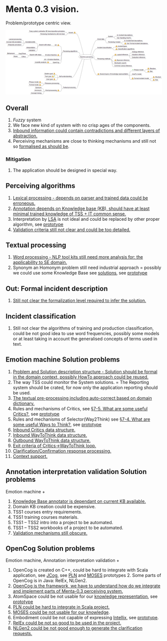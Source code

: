 # Menta 0.3 vision.
Problem/prototype centric view.

![Problems mind map](https://github.com/development-team/2/raw/master/doc/informal/mind-maps/problem%20highlevel.png)

## Overall

 1. *Fuzzy* system
  2. We face new kind of system with no crisp ages of the components.
  2. [Inbound information could contain contradictions and different layers of abstraction.](https://github.com/development-team/2/blob/master/doc/informal/prototypes-estimates.md#Internal_knowledge)
 1. Perceiving mechanisms are close to thinking mechanisms and still not so
 [formalised as should be](https://github.com/development-team/2/blob/master/doc/informal/formalisation-criteria.md).

### Mitigation

 1. The application should be designed in special way.


## Perceiving algorithms

 1. [Lexical processing - depends on parser and trained data could be erroneous.](https://github.com/development-team/2/blob/master/doc/informal/prototypes-estimates.md#Natural_language_processors)
 1. [Annotation depends on Knowledge base (KB), should have at least minimal trained knowledge of TSS + IT common sense.](https://github.com/development-team/2/blob/master/doc/informal/prototypes-estimates.md#KnowledgeBaseAnnotator)
 1. Interpretation by [LSA](http://en.wikipedia.org/wiki/Latent_semantic_analysis) is not ideal and could be replaced by other proper algorithm, see [prototype](https://github.com/development-team/2/blob/master/doc/informal/prototypes-estimates.md#Emotion_Machine)
 1. [Validation criteria still not clear and could be too detailed.](https://github.com/development-team/2/blob/master/doc/informal/prototypes-estimates.md#validator)

## Textual processing

 1. [Word processing - NLP tool kits still need more analysis for: the applicability to SE domain.](https://github.com/development-team/2/blob/master/doc/informal/prototypes-estimates.md#Natural_language_processors)
 1. Synonym an Homonym problem still need industrial approach = possibly we could use some Knowledge Base see [solutions](https://github.com/development-team/2/blob/master/doc/informal/solution-ideas.md#Synonym_processing),
  see [prototype](https://github.com/development-team/2/blob/master/doc/informal/prototypes-estimates.md#KnowledgeBaseAnnotator)

## Out: Formal incident description

 1. [Still not clear the formalization level required to infer the solution.](https://github.com/development-team/2/blob/master/doc/informal/vision-informal.md#Model)

## Incident classification

 1. Still not clear the algorithms of training and production classification, could be not good idea to use word frequencies, possibly some models or at least taking in account the generalised concepts of terms used in text.

## Emotion machine Solution problems

 1. [Problem and Solution description structure - Solution should be formal in the domain context, possibly HowTo approach could be reused.](https://github.com/development-team/2/blob/master/doc/informal/prototypes-estimates.md#Model)
 1. The way TSS could monitor the System solutions. = The Reporting system should be crated, for now only the application reporting should be used.
 1. [The textual pre-processing including auto-correct based on domain dictionary.](https://github.com/development-team/2/blob/master/doc/informal/prototypes-estimates.md#Auto_correct)
 1. Rules and mechanisms of Critics, see [§7-5. What are some useful Critics?](http://web.media.mit.edu/~minsky/E7/eb7.html#_Toc508708574),
 see [prototype](https://github.com/development-team/2/blob/master/doc/informal/prototypes-estimates.md#Design_Emotion_Machine)
 1. Rules and mechanisms of Selector(Way2Think) see [§7-4. What are some useful Ways to Think?](http://web.media.mit.edu/~minsky/E7/eb7.html#_Toc508708573),
 see [prototype](https://github.com/development-team/2/blob/master/doc/informal/prototypes-estimates.md#Design_Emotion_Machine)
 1. [Inbound Critics data structure.](https://github.com/development-team/2/blob/master/doc/informal/prototypes-estimates.md#Model)
 1. [Inbound WayToThink data structure.](https://github.com/development-team/2/blob/master/doc/informal/prototypes-estimates.md#Model)
 1. [Outbound WayToThink data structure.](https://github.com/development-team/2/blob/master/doc/informal/prototypes-estimates.md#Model)
 1. [Exit criteria of Critics->WayToThink loop.](https://github.com/development-team/2/blob/master/doc/informal/prototypes-estimates.md#Test_data)
 1. [Clarification/Confirmation response processing.](https://github.com/development-team/2/blob/master/doc/informal/prototypes-estimates.md#NLGen)
 1. [Context support.](https://github.com/development-team/2/blob/master/doc/informal/prototypes-estimates.md#Internal_knowledge)

## Annotation interpretation validation Solution problems

Emotion machine +

 1. [Knowledge Base annotator is dependant on current KB available.](https://github.com/development-team/2/blob/master/doc/informal/prototypes-estimates.md#KnowledgeBaseAnnotator)
 1. Domain KB creation could be expensive.
   2.	TSS1 courses entry requirements.
   2.	TSS1 training courses materials.
   2.	TSS1 – TSS2 intro into a project to be automated.
   2.	TSS1 – TSS2 workbooks of a project to be automated.
 1. [Validation mechanisms still obscure.](https://github.com/development-team/2/blob/master/doc/informal/prototypes-estimates.md#validator)

## OpenCog Solution problems

 Emotion machine, Annotation interpretation validation +

  1. OpenCog is created on C++, could be hard to integrate with Scala application, see [JCog](https://launchpad.net/jcog), see [PLN](https://github.com/development-team/2/blob/master/doc/informal/prototypes-estimates.md#PLN) and [MOSES](https://github.com/development-team/2/blob/master/doc/informal/prototypes-estimates.md#MOSES) prototypes
    2. Some parts of OpenCog is in Java: RelEx, NLGen2.
  1. [OpenCog is the framework, we have to understand how do we integrate and implement parts of Menta-0.3 perceiving system.](https://github.com/development-team/2/blob/master/doc/informal/prototypes-estimates.md#OpenCog)
  1. AtomSpace could be not usable for our [knowledge representation](http://web.media.mit.edu/~minsky/E8/eb8.html#_Toc518305130), see [prototype](https://github.com/development-team/2/blob/master/doc/informal/prototypes-estimates.md#AtomSpace)
  1. [PLN could be hard to integrate in Scala project.](https://github.com/development-team/2/blob/master/doc/informal/prototypes-estimates.md#PLN)
  1. [MOSES could be not usable for our knowledge](https://github.com/development-team/2/blob/master/doc/informal/prototypes-estimates.md#MOSES).
  1. Embodiment could be not capable of expressing [Intellix](https://github.com/development-team/2/blob/master/doc/informal/intellix.md), see [prototype](https://github.com/development-team/2/blob/master/doc/informal/prototypes-estimates.md#Embodiment).
  1. [RelEx could be not so good to be used in the project.](https://github.com/development-team/2/blob/master/doc/informal/prototypes-estimates.md#Natural_language_processors)
  1. [NLGen2 could be not good enough to generate the clarification requests.](https://github.com/development-team/2/blob/master/doc/informal/prototypes-estimates.md#NLGen)